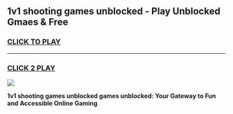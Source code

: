 
## 1v1 shooting games unblocked - Play Unblocked Gmaes & Free
<h3>
<a href="https://premium.freeplayer.one?title=1v1_shooting_games_unblocked&ref=19F">CLICK TO PLAY</a></h3>
<hr>

<h3>
<a href="https://premium.freeplayer.one?title=1v1_shooting_games_unblocked&ref=19F">CLICK 2 PLAY</a>
  
</h3>

<a href="https://premium.freeplayer.one?title=1v1_shooting_games_unblocked&ref=19F/"><img src="https://clearcache.store/games.png"></a>


**1v1 shooting games unblocked games unblocked: Your Gateway to Fun and Accessible Online Gaming**
